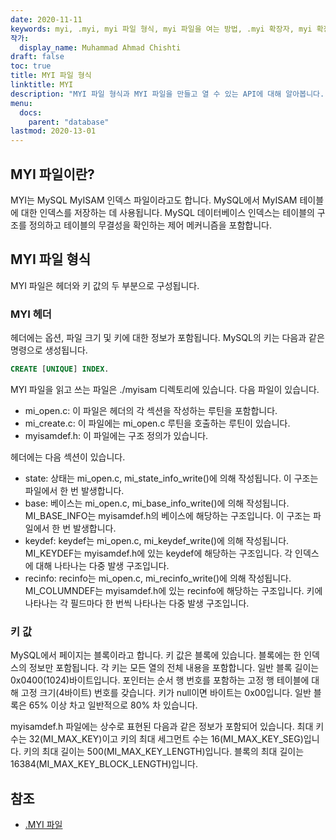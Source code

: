 ```yaml
---
date: 2020-11-11
keywords: myi, .myi, myi 파일 형식, myi 파일을 여는 방법, .myi 확장자, myi 확장자
작가:
  display_name: Muhammad Ahmad Chishti
draft: false
toc: true
title: MYI 파일 형식
linktitle: MYI
description: "MYI 파일 형식과 MYI 파일을 만들고 열 수 있는 API에 대해 알아봅니다."
menu:
  docs:
    parent: "database"
lastmod: 2020-13-01
---
```


## MYI 파일이란? ##

MYI는 MySQL MyISAM 인덱스 파일이라고도 합니다. MySQL에서 MyISAM 테이블에 대한 인덱스를 저장하는 데 사용됩니다. MySQL 데이터베이스 인덱스는 테이블의 구조를 정의하고 테이블의 무결성을 확인하는 제어 메커니즘을 포함합니다.

## MYI 파일 형식 ##

MYI 파일은 헤더와 키 값의 두 부분으로 구성됩니다.

### MYI 헤더 ###

헤더에는 옵션, 파일 크기 및 키에 대한 정보가 포함됩니다. MySQL의 키는 다음과 같은 명령으로 생성됩니다.

```sql
CREATE [UNIQUE] INDEX.
```

MYI 파일을 읽고 쓰는 파일은 ./myisam 디렉토리에 있습니다. 다음 파일이 있습니다.

- mi_open.c: 이 파일은 헤더의 각 섹션을 작성하는 루틴을 포함합니다.
- mi_create.c: 이 파일에는 mi_open.c 루틴을 호출하는 루틴이 있습니다.
- myisamdef.h: 이 파일에는 구조 정의가 있습니다.

헤더에는 다음 섹션이 있습니다.

- state: 상태는 mi_open.c, mi_state_info_write()에 의해 작성됩니다. 이 구조는 파일에서 한 번 발생합니다.
- base: 베이스는 mi_open.c, mi_base_info_write()에 의해 작성됩니다. MI_BASE_INFO는 myisamdef.h의 베이스에 해당하는 구조입니다. 이 구조는 파일에서 한 번 발생합니다.
- keydef: keydef는 mi_open.c, mi_keydef_write()에 의해 작성됩니다. MI_KEYDEF는 myisamdef.h에 있는 keydef에 해당하는 구조입니다. 각 인덱스에 대해 나타나는 다중 발생 구조입니다.
- recinfo: recinfo는 mi_open.c, mi_recinfo_write()에 의해 작성됩니다. MI_COLUMNDEF는 myisamdef.h에 있는 recinfo에 해당하는 구조입니다. 키에 나타나는 각 필드마다 한 번씩 나타나는 다중 발생 구조입니다.

### 키 값 ###

MySQL에서 페이지는 블록이라고 합니다. 키 값은 블록에 있습니다. 블록에는 한 인덱스의 정보만 포함됩니다. 각 키는 모든 열의 전체 내용을 포함합니다. 일반 블록 길이는 0x0400(1024)바이트입니다. 포인터는 순서 행 번호를 포함하는 고정 행 테이블에 대해 고정 크기(4바이트) 번호를 갖습니다. 키가 null이면 바이트는 0x00입니다. 일반 블록은 65% 이상 차고 일반적으로 80% 차 있습니다.

myisamdef.h 파일에는 상수로 표현된 다음과 같은 정보가 포함되어 있습니다. 최대 키 수는 32(MI_MAX_KEY)이고 키의 최대 세그먼트 수는 16(MI_MAX_KEY_SEG)입니다. 키의 최대 길이는 500(MI_MAX_KEY_LENGTH)입니다. 블록의 최대 길이는 16384(MI_MAX_KEY_BLOCK_LENGTH)입니다.

## 참조 ##

- [.MYI 파일](https://dev.mysql.com/doc/internals/en/the-myi-file.html)

